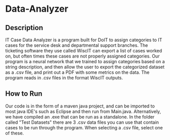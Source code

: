 # Data-Analyzer
## Description
IT Case Data Analyzer is a program built for DoIT to assign categories to IT cases for the service desk and departmental support branches. The ticketing software they use called WiscIT can export a list of cases worked on, but often times these cases are not properly assigned categories. Our program is a neural network that we trained to assign categories based on a string description, and then allow the user to export the categorized dataset as a .csv file, and print out a PDF with some metrics on the data. The program reads in .csv files in the format WiscIT outputs.
## How to Run
Our code is in the form of a maven java project, and can be imported to most java IDE's such as Eclipse and then run from Main.java. 
Alternatively, we have compiled an .exe that can be run as a standalone.
In the folder called "Test Datasets" there are 3 .csv data files you can use that contain cases to be run through the program. When selecting a .csv file, select one of these.
